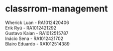 # classrrom-management
Wherick Luan - RA1012420406  
Erik Ryú - RA1012421292  
Gustavo Kaian - RA1012515787  
Inácio Sena - RA1012421702  
Blairo Eduardo - RA1012514389  
